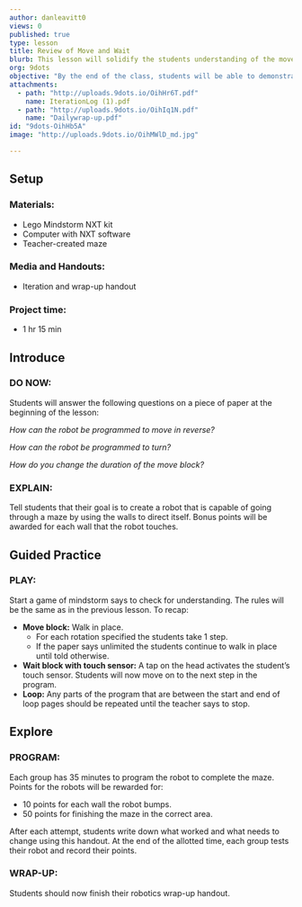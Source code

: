```yaml
---
author: danleavitt0
views: 0
published: true
type: lesson
title: Review of Move and Wait
blurb: This lesson will solidify the students understanding of the move block and challenged them to move the robot through a maze.
org: 9dots
objective: "By the end of the class, students will be able to demonstrate learning by using the move and wait blocks to move a robot through the maze."
attachments: 
  - path: "http://uploads.9dots.io/OihHr6T.pdf"
    name: IterationLog (1).pdf
  - path: "http://uploads.9dots.io/OihIq1N.pdf"
    name: "Dailywrap-up.pdf"
id: "9dots-OihHb5A"
image: "http://uploads.9dots.io/OihMWlD_md.jpg"

---
```


## Setup

### Materials:

- Lego Mindstorm NXT kit
- Computer with NXT software
- Teacher-created maze

### Media and Handouts:

- Iteration and wrap-up handout

### Project time:

- 1 hr 15 min

## Introduce

### DO NOW:
Students will answer the following questions on a piece of paper at the beginning of the lesson:

_How can the robot be programmed to move in reverse?_

_How can the robot be programmed to turn?_

_How do you change the duration of the move block?_


### EXPLAIN:
Tell students that their goal is to create a robot that is capable of going through a maze by using the walls to direct itself. Bonus points will be awarded for each wall that the robot touches.

## Guided Practice

### PLAY:
Start a game of mindstorm says to check for understanding.  The rules will be the same as in the previous lesson. To recap:

- **Move block:** Walk in place.
	- For each rotation specified the students take 1 step.
	- If the paper says unlimited the students continue to walk in place until told otherwise.
- **Wait block with touch sensor:** A tap on the head activates the student’s touch sensor. Students will now move on to the next step in the program.
- **Loop:** Any parts of the program that are between the start and end of loop pages should be repeated until the teacher says to stop.

## Explore

### PROGRAM:
Each group has 35 minutes to program the robot to complete the maze. Points for the robots will be rewarded for:
- 10 points for each wall the robot bumps.
- 50 points for finishing the maze in the correct area.

After each attempt, students write down what worked and what needs to change using this handout. At the end of the allotted time, each group tests their robot and record their points.

### WRAP-UP:
Students should now finish their robotics wrap-up handout.

